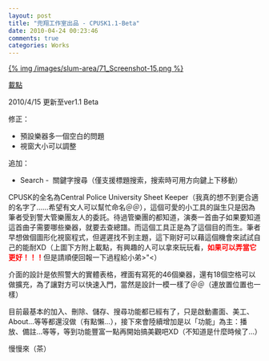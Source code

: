 ```yaml
---
layout: post
title: "兜翔工作室出品 - CPUSK1.1-Beta"
date: 2010-04-24 00:23:46
comments: true
categories: Works
---
```

<p><a href="http://cssula.twgg.org/wp-content/uploads/2010/04/Screenshot-15.png">{% img /images/slum-area/71_Screenshot-15.png %}</a></p><p><a href="http://www.cs.nctu.edu.tw/~whchien/CPUSK-Beta.rar">載點</a></p><p>2010/4/15 更新至ver1.1 Beta</p><p>修正：</p><ul><li>預設樂器多一個空白的問題</li><li>視窗大小可以調整</li></ul><p>追加：</p><ul><li>Search -&nbsp; 關鍵字搜尋（僅支援標題搜索，搜索時可用方向鍵上下移動）</li></ul><p>CPUSK的全名為Central Police University Sheet Keeper（我真的想不到更合適的名字了&hellip;&hellip;希望有文人可以幫忙命名＠＠），這個可愛的小工具的誕生只是因為筆者受到警大管樂團友人的委託。待過管樂團的都知道，演奏一首曲子如果要知道這首曲子需要哪些樂器，就要去查總譜。而這個工具正是為了這個目的而生。筆者早想做個圖形化視窗程式，但遲遲找不到主題，這下剛好可以藉這個機會來試試自己的能耐XD（上圖下方附上載點，有興趣的人可以拿來玩玩看，<span style="color: #ff0000;"><b>如果可以弄當它更好！！！</b></span>但是請順便回報一下過程給小弟&gt;"&lt;）</p><p>介面的設計是依照警大的實體表格，裡面有寫死的46個樂器，還有18個空格可以做擴充，為了讓對方可以快速入門，當然是設計一模一樣了＠＠（連放置位置也一樣）</p><p>目前最基本的加入、刪除、儲存、搜尋功能都已經有了，只是啟動畫面、美工、About&hellip;等等都還沒做（有點懶&hellip;），接下來會陸續增加是以「功能」為主：播放、備註&hellip;等等，等到功能豐富一點再開始搞美觀吧XD（不知道是什麼時候了&hellip;）</p><p>慢慢來（茶）</p>
